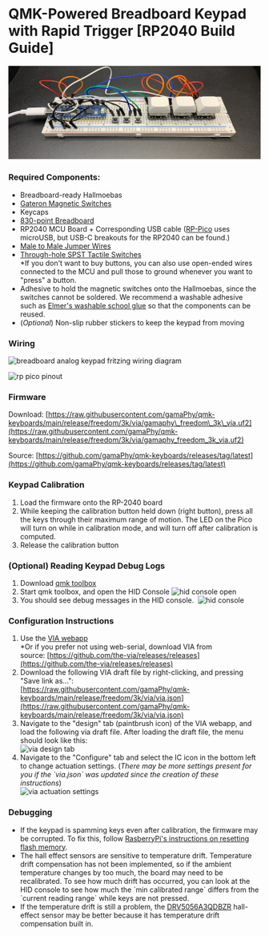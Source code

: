 # QMK-Powered Breadboard Keypad with Rapid Trigger \[RP2040 Build Guide\]

![Assembled Hallmoeba Breadboard Keypad](assets/hallmoeba_breadboard_3k_keypad.jpg)

### **Required Components:**

*   Breadboard-ready Hallmoebas
*   [Gateron Magnetic Switches](https://www.gateron.com/products/gateron-ks-20-magnetic-white-switch-set?VariantsId=10680) 
*   Keycaps
*   [830-point Breadboard](https://www.google.com/search?q=830+point+breadboard)
*   RP2040 MCU Board + Corresponding USB cable ([RP-Pico](https://www.raspberrypi.com/products/raspberry-pi-pico/) uses microUSB, but USB-C breakouts for the RP2040 can be found.)
*   [Male to Male Jumper Wires](https://www.google.com/search?q=male+to+male+jumper+wires)
*   [Through-hole SPST Tactile Switches  
    ](https://www.google.com/search?q=through+hole+spst+tactile+switch)\*If you don't want to buy buttons, you can also use open-ended wires connected to the MCU and pull those to ground whenever you want to "press" a button.  
*   Adhesive to hold the magnetic switches onto the Hallmoebas, since the switches cannot be soldered. We recommend a washable adhesive such as [Elmer's washable school glue](https://www.google.com/search?q=elmer%27s+washable+school+glue) so that the components can be reused. 
*   (_Optional_) Non-slip rubber stickers to keep the keypad from moving  

### **Wiring**

![breadboard analog keypad fritzing wiring diagram](asset/hallmoeba_breadboard_3k_keypad_bb.jpg)

![rp pico pinout](rp-pico-pinout.png)  

### **Firmware**

Download: [https://raw.githubusercontent.com/gamaPhy/qmk-keyboards/main/release/freedom/3k/via/gamaphy\_freedom\_3k\_via.uf2](https://raw.githubusercontent.com/gamaPhy/qmk-keyboards/main/release/freedom/3k/via/gamaphy_freedom_3k_via.uf2)

Source: [https://github.com/gamaPhy/qmk-keyboards/releases/tag/latest](https://github.com/gamaPhy/qmk-keyboards/releases/tag/latest)

### **Keypad Calibration**

1.  Load the firmware onto the RP-2040 board
2.  While keeping the calibration button held down (right button), press all the keys through their maximum range of motion. The LED on the Pico will turn on while in calibration mode, and will turn off after calibration is computed.
3.  Release the calibration button

### **(Optional) Reading Keypad Debug Logs**

1.  Download [qmk toolbox](https://github.com/qmk/qmk_toolbox/releases)
2.  Start qmk toolbox, and open the HID Console 
    ![hid console open](hid_console_open.jpg)
3.  You should see debug messages in the HID console. 
    ![hid console](hid_console.jpg)

### **Configuration Instructions**

1.  Use the [VIA webapp  
    ](https://usevia.app/ "via webapp")\*Or if you prefer not using web-serial, download VIA from source: [https://github.com/the-via/releases/releases](https://github.com/the-via/releases/releases)
2.  Download the following VIA draft file by right-clicking, and pressing "Save link as...":  
                  [https://raw.githubusercontent.com/gamaPhy/qmk-keyboards/main/release/freedom/3k/via/via.json](https://raw.githubusercontent.com/gamaPhy/qmk-keyboards/main/release/freedom/3k/via/via.json)
3.  Navigate to the "design" tab (paintbrush icon) of the VIA webapp, and load the following via draft file. After loading the draft file, the menu should look like this:  
                                    ![via design tab](via-screenshot.jpg)  
4.  Navigate to the "Configure" tab and select the IC icon in the bottom left to change actuation settings. (_There may be more settings present for you if the \`via.json\` was updated since the creation of these instructions_)  
                                    ![via actuation settings](via-actuation-settings.jpg)

### **Debugging**

*   If the keypad is spamming keys even after calibration, the firmware may be corrupted. To fix this, follow [RasberryPi's instructions on resetting flash memory](https://www.raspberrypi.com/documentation/microcontrollers/raspberry-pi-pico.html#resetting-flash-memory).
*   The hall effect sensors are sensitive to temperature drift. Temperature drift compensation has not been implemented, so if the ambient temperature changes by too much, the board may need to be recalibrated. To see how much drift has occurred, you can look at the HID console to see how much the \`min calibrated range\` differs from the \`current reading range\` while keys are not pressed.
*   If the temperature drift is still a problem, the [DRV5056A3QDBZR](https://www.ti.com/lit/ds/symlink/drv5056.pdf?ts=1709848637493&ref_url=https%253A%252F%252Fwww.google.com%252F) hall-effect sensor may be better because it has temperature drift compensation built in.
